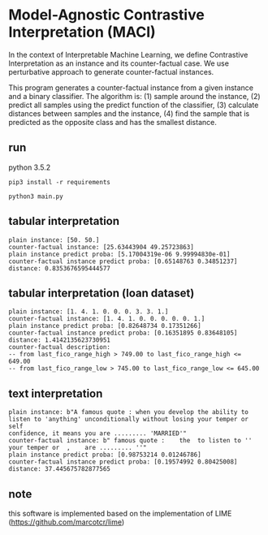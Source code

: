 # Model-Agnostic Contrastive Interpretation (MACI)

In the context of Interpretable Machine Learning, we define Contrastive Interpretation as an instance and its counter-factual case. We use perturbative approach to generate counter-factual instances.

This program generates a counter-factual instance from a given instance and a binary classifier. The algorithm is: (1) sample around the instance, (2) predict all samples using the predict function of the classifier, (3) calculate distances between samples and the instance, (4) find the sample that is predicted as the opposite class and has the smallest distance.

## run

python 3.5.2

```pip3 install -r requirements```

```python3 main.py```

## tabular interpretation

```
plain instance: [50. 50.]
counter-factual instance: [25.63443904 49.25723863]
plain instance predict proba: [5.17004319e-06 9.99994830e-01]
counter-factual instance predict proba: [0.65148763 0.34851237]
distance: 0.8353676595444577
```

## tabular interpretation (loan dataset)

```
plain instance: [1. 4. 1. 0. 0. 0. 3. 3. 1.]
counter-factual instance: [1. 4. 1. 0. 0. 0. 0. 0. 1.]
plain instance predict proba: [0.82648734 0.17351266]
counter-factual instance predict proba: [0.16351895 0.83648105]
distance: 1.4142135623730951
counter-factual description:
-- from last_fico_range_high > 749.00 to last_fico_range_high <= 649.00
-- from last_fico_range_low > 745.00 to last_fico_range_low <= 645.00
```

## text interpretation

```
plain instance: b"A famous quote : when you develop the ability to listen to 'anything' unconditionally without losing your temper or self
confidence, it means you are ......... 'MARRIED'"
counter-factual instance: b" famous quote :    the  to listen to ''    your temper or  ,    are ......... ''"
plain instance predict proba: [0.98753214 0.01246786]
counter-factual instance predict proba: [0.19574992 0.80425008]
distance: 37.445675782877565
```

## note
this software is implemented based on the implementation of LIME (https://github.com/marcotcr/lime)
